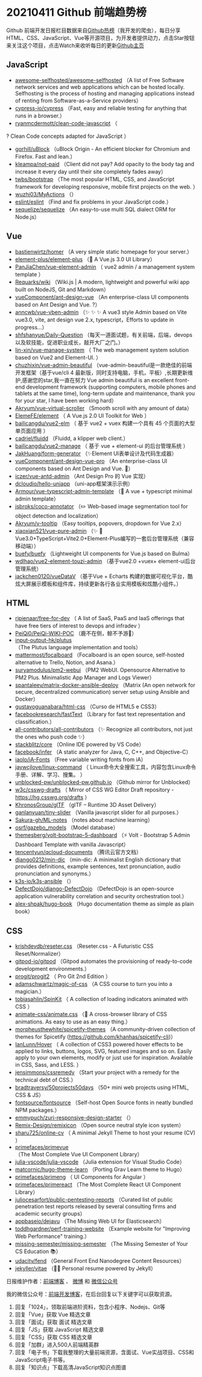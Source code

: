 # 20210411 Github 前端趋势榜

Github 前端开发日报栏目数据来自[Github热榜](http://news.caibaojian.com.cn/)（我开发的爬虫），每日分享HTML、CSS、JavaScript、Vue等开源项目，为开发者提供动力，点击Star按钮来关注这个项目，点击Watch来收听每日的更新[Github主页](https://github.com/kujian/githubTrending)
## JavaScript

* [awesome-selfhosted/awesome-selfhosted](https://github.com/awesome-selfhosted/awesome-selfhosted) （A list of Free Software network services and web applications which can be hosted locally. Selfhosting is the process of hosting and managing applications instead of renting from Software-as-a-Service providers）
* [cypress-io/cypress](https://github.com/cypress-io/cypress) （Fast, easy and reliable testing for anything that runs in a browser.）
* [ryanmcdermott/clean-code-javascript](https://github.com/ryanmcdermott/clean-code-javascript) （
        
? Clean Code concepts adapted for JavaScript
      ）
* [gorhill/uBlock](https://github.com/gorhill/uBlock) （uBlock Origin - An efficient blocker for Chromium and Firefox. Fast and lean.）
* [kleampa/not-paid](https://github.com/kleampa/not-paid) （Client did not pay? Add opacity to the body tag and increase it every day until their site completely fades away）
* [twbs/bootstrap](https://github.com/twbs/bootstrap) （The most popular HTML, CSS, and JavaScript framework for developing responsive, mobile first projects on the web.
      ）
* [wuzhi03/MyActions](https://github.com/wuzhi03/MyActions) （）
* [eslint/eslint](https://github.com/eslint/eslint) （Find and fix problems in your JavaScript code.）
* [sequelize/sequelize](https://github.com/sequelize/sequelize) （An easy-to-use multi SQL dialect ORM for Node.js）

## Vue

* [bastienwirtz/homer](https://github.com/bastienwirtz/homer) （A very simple static homepage for your server.）
* [element-plus/element-plus](https://github.com/element-plus/element-plus) （&#x1f389; A Vue.js 3.0 UI Library）
* [PanJiaChen/vue-element-admin](https://github.com/PanJiaChen/vue-element-admin) （
        vue2 admin / a management system template
      ）
* [Requarks/wiki](https://github.com/Requarks/wiki) （Wiki.js | A modern, lightweight and powerful wiki app built on NodeJS, Git and Markdown）
* [vueComponent/ant-design-vue](https://github.com/vueComponent/ant-design-vue) （An enterprise-class UI components based on Ant Design and Vue. ?）
* [anncwb/vue-vben-admin](https://github.com/anncwb/vue-vben-admin) （&#x2728; &#x2728; &#x2728; A vue3 style Admin based on Vite vue3.0, vite, ant design vue 2.x, typescript，Efforts to update in progress...）
* [shfshanyue/Daily-Question](https://github.com/shfshanyue/Daily-Question) （每天一道面试题，有关前端，后端，devops以及软技能，促进职业成长，敲开大厂之门。）
* [lin-xin/vue-manage-system](https://github.com/lin-xin/vue-manage-system) （
        The web management system solution based on Vue2 and Element-UI.
      ）
* [chuzhixin/vue-admin-beautiful](https://github.com/chuzhixin/vue-admin-beautiful) （vue-admin-beautiful是一款绝佳的前端开发框架（基于vue/cli 4 最新版，同时支持电脑，手机，平板）,长期更新维护,感谢您的star,我一直在努力 Vue admin beautiful is an excellent front-end development framework (supporting computers, mobile phones and tablets at the same time), long-term update and maintenance, thank you for your star, I have been working hard）
* [Akryum/vue-virtual-scroller](https://github.com/Akryum/vue-virtual-scroller) （Smooth scroll with any amount of data）
* [ElemeFE/element](https://github.com/ElemeFE/element) （
        A Vue.js 2.0 UI Toolkit for Web
      ）
* [bailicangdu/vue2-elm](https://github.com/bailicangdu/vue2-elm) （
        基于 vue2 + vuex 构建一个具有 45 个页面的大型单页面应用
      ）
* [cadriel/fluidd](https://github.com/cadriel/fluidd) （Fluidd, a klipper web client.）
* [bailicangdu/vue2-manage](https://github.com/bailicangdu/vue2-manage) （
        基于 vue + element-ui 的后台管理系统
      ）
* [JakHuang/form-generator](https://github.com/JakHuang/form-generator) （&#x2728;Element UI表单设计及代码生成器）
* [vueComponent/ant-design-vue-pro](https://github.com/vueComponent/ant-design-vue-pro) （An enterprise-class UI components based on Ant Design and Vue. &#x1f41c;）
* [iczer/vue-antd-admin](https://github.com/iczer/vue-antd-admin) （Ant Design Pro 的 Vue 实现）
* [dcloudio/hello-uniapp](https://github.com/dcloudio/hello-uniapp) （uni-app框架演示示例）
* [Armour/vue-typescript-admin-template](https://github.com/Armour/vue-typescript-admin-template) （&#x1f596; A vue + typescript minimal admin template）
* [jsbroks/coco-annotator](https://github.com/jsbroks/coco-annotator) （&#x270f;&#xfe0f; Web-based image segmentation tool for object detection and localization）
* [Akryum/v-tooltip](https://github.com/Akryum/v-tooltip) （Easy tooltips, popovers, dropdown for Vue 2.x）
* [xiaoxian521/vue-pure-admin](https://github.com/xiaoxian521/vue-pure-admin) （&#x2728; &#x1f680;Vue3.0+TypeScript+Vite2.0+Element-Plus编写的一套后台管理系统（兼容移动端））
* [buefy/buefy](https://github.com/buefy/buefy) （Lightweight UI components for Vue.js based on Bulma）
* [wdlhao/vue2-element-touzi-admin](https://github.com/wdlhao/vue2-element-touzi-admin) （基于vue2.0 +vuex+ element-ui后台管理系统）
* [jackchen0120/vueDataV](https://github.com/jackchen0120/vueDataV) （基于Vue + Echarts 构建的数据可视化平台，酷炫大屏展示模板和组件库，持续更新各行各业实用模板和炫酷小组件。）

## HTML

* [ripienaar/free-for-dev](https://github.com/ripienaar/free-for-dev) （
        A list of SaaS, PaaS and IaaS offerings that have free tiers of interest to devops and infradev
      ）
* [PeiQi0/PeiQi-WIKI-POC](https://github.com/PeiQi0/PeiQi-WIKI-POC) （鹿不在侧，鲸不予游&#x1f40b;）
* [input-output-hk/plutus](https://github.com/input-output-hk/plutus) （The Plutus language implementation and tools）
* [mattermost/focalboard](https://github.com/mattermost/focalboard) （Focalboard is an open source, self-hosted alternative to Trello, Notion, and Asana.）
* [suryamodulus/pm2-webui](https://github.com/suryamodulus/pm2-webui) （PM2 WebUI. Opensource Alternative to PM2 Plus. Minimalistic App Manager and Logs Viewer）
* [spantaleev/matrix-docker-ansible-deploy](https://github.com/spantaleev/matrix-docker-ansible-deploy) （Matrix (An open network for secure, decentralized communication) server setup using Ansible and Docker）
* [gustavoguanabara/html-css](https://github.com/gustavoguanabara/html-css) （Curso de HTML5 e CSS3）
* [facebookresearch/fastText](https://github.com/facebookresearch/fastText) （Library for fast text representation and classification.）
* [all-contributors/all-contributors](https://github.com/all-contributors/all-contributors) （&#x2728; Recognize all contributors, not just the ones who push code &#x2728;）
* [stackblitz/core](https://github.com/stackblitz/core) （Online IDE powered by VS Code）
* [facebook/infer](https://github.com/facebook/infer) （A static analyzer for Java, C, C++, and Objective-C）
* [iaolo/iA-Fonts](https://github.com/iaolo/iA-Fonts) （Free variable writing fonts from iA）
* [jaywcjlove/linux-command](https://github.com/jaywcjlove/linux-command) （
        Linux命令大全搜索工具，内容包含Linux命令手册、详解、学习、搜集。
      ）
* [unblocked-pw/unblocked-pw.github.io](https://github.com/unblocked-pw/unblocked-pw.github.io) （Github mirror for Unblocked）
* [w3c/csswg-drafts](https://github.com/w3c/csswg-drafts) （
        Mirror of CSS WG Editor Draft repository - <a href="https://hg.csswg.org/drafts">https://hg.csswg.org/drafts</a>
      ）
* [KhronosGroup/glTF](https://github.com/KhronosGroup/glTF) （glTF – Runtime 3D Asset Delivery）
* [ganlanyuan/tiny-slider](https://github.com/ganlanyuan/tiny-slider) （Vanilla javascript slider for all purposes.）
* [Sakura-gh/ML-notes](https://github.com/Sakura-gh/ML-notes) （notes about machine learning）
* [osrf/gazebo_models](https://github.com/osrf/gazebo_models) （Model database）
* [themesberg/volt-bootstrap-5-dashboard](https://github.com/themesberg/volt-bootstrap-5-dashboard) （&#x26a1;&#xfe0f; Volt - Bootstrap 5 Admin Dashboard Template with vanilla Javascript）
* [tencentyun/qcloud-documents](https://github.com/tencentyun/qcloud-documents) （腾讯云官方文档）
* [django0212/min-dic](https://github.com/django0212/min-dic) （min-dic: A minimalist English dictionary that provides definitions, example sentences, text pronunciation, audio pronunciation and synonyms.）
* [k3s-io/k3s-ansible](https://github.com/k3s-io/k3s-ansible) （）
* [DefectDojo/django-DefectDojo](https://github.com/DefectDojo/django-DefectDojo) （DefectDojo is an open-source application vulnerability correlation and security orchestration tool.）
* [alex-shpak/hugo-book](https://github.com/alex-shpak/hugo-book) （Hugo documentation theme as simple as plain book）

## CSS

* [krishdevdb/reseter.css](https://github.com/krishdevdb/reseter.css) （Reseter.css - A Futuristic CSS Reset/Normalizer）
* [gitpod-io/gitpod](https://github.com/gitpod-io/gitpod) （Gitpod automates the provisioning of ready-to-code development environments.）
* [progit/progit2](https://github.com/progit/progit2) （
        Pro Git 2nd Edition
      ）
* [adamschwartz/magic-of-css](https://github.com/adamschwartz/magic-of-css) （A CSS course to turn you into a magician.）
* [tobiasahlin/SpinKit](https://github.com/tobiasahlin/SpinKit) （
        A collection of loading indicators animated with CSS
      ）
* [animate-css/animate.css](https://github.com/animate-css/animate.css) （&#x1f37f; A cross-browser library of CSS animations. As easy to use as an easy thing.）
* [morpheusthewhite/spicetify-themes](https://github.com/morpheusthewhite/spicetify-themes) （A community-driven collection of themes for Spicetify (https://github.com/khanhas/spicetify-cli)）
* [IanLunn/Hover](https://github.com/IanLunn/Hover) （
        A collection of CSS3 powered hover effects to be applied to links, buttons, logos, SVG, featured images and so on. Easily apply to your own elements, modify or just use for inspiration. Available in CSS, Sass, and LESS.
      ）
* [jensimmons/cssremedy](https://github.com/jensimmons/cssremedy) （Start your project with a remedy for the technical debt of CSS.）
* [bradtraversy/50projects50days](https://github.com/bradtraversy/50projects50days) （50+ mini web projects using HTML, CSS &amp; JS）
* [fontsource/fontsource](https://github.com/fontsource/fontsource) （Self-host Open Source fonts in neatly bundled NPM packages.）
* [emmypuch/zuri-responsive-design-starter](https://github.com/emmypuch/zuri-responsive-design-starter) （）
* [Remix-Design/remixicon](https://github.com/Remix-Design/remixicon) （Open source neutral style icon system）
* [sharu725/online-cv](https://github.com/sharu725/online-cv) （
        A minimal Jekyll Theme to host your resume (CV)
      ）
* [primefaces/primevue](https://github.com/primefaces/primevue) （The Most Complete Vue UI Component Library）
* [julia-vscode/julia-vscode](https://github.com/julia-vscode/julia-vscode) （Julia extension for Visual Studio Code）
* [matcornic/hugo-theme-learn](https://github.com/matcornic/hugo-theme-learn) （Porting Grav Learn theme to Hugo）
* [primefaces/primeng](https://github.com/primefaces/primeng) （
        UI Components for Angular
      ）
* [primefaces/primereact](https://github.com/primefaces/primereact) （The Most Complete React UI Component Library）
* [juliocesarfort/public-pentesting-reports](https://github.com/juliocesarfort/public-pentesting-reports) （Curated list of public penetration test reports released by several consulting firms and academic security groups）
* [appbaseio/dejavu](https://github.com/appbaseio/dejavu) （The Missing Web UI for Elasticsearch）
* [toddhgardner/perf-training-website](https://github.com/toddhgardner/perf-training-website) （Example website for "Improving Web Performance" training.）
* [missing-semester/missing-semester](https://github.com/missing-semester/missing-semester) （The Missing Semester of Your CS Education &#x1f4da;）
* [udacity/fend](https://github.com/udacity/fend) （General Front End Nanodegree Content Resources）
* [jekyller/vitae](https://github.com/jekyller/vitae) （&#x1f468;&#x200d;&#x1f4bc; Personal resume powered by Jekyll）


日报维护作者：[前端博客](http://caibaojian.com.cn/) 、 [微博](http://weibo.com/kujian) 和 [微信公众号](https://open.weixin.qq.com/qr/code?username=caibaojian_com)

我的微信公众号：[前端开发博客](https://open.weixin.qq.com/qr/code?username=caibaojian_com)，在后台回复以下关键字可以获取资源。

1. 回复「1024」，领取前端进阶资料，包含小程序、Nodejs、Git等
2. 回复「Vue」获取 Vue 精选文章
3. 回复「面试」获取 面试 精选文章
4. 回复「JS」获取 JavaScript 精选文章
5. 回复「CSS」获取 CSS 精选文章
6. 回复「加群」进入500人前端精英群
7. 回复「电子书」下载我整理的大量前端资源，含面试、Vue实战项目、CSS和JavaScript电子书等。
8. 回复「知识点」下载高清JavaScript知识点图谱